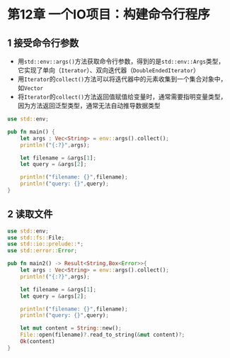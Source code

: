 # 第12章 一个IO项目：构建命令行程序

## 1 接受命令行参数

* 用`std::env::args()`方法获取命令行参数，得到的是`std::env::Args`类型，它实现了单向（`Iterator`）、双向迭代器（`DoubleEndedIterator`）
* 用`Iterator`的`collect()`方法可以将迭代器中的元素收集到一个集合对象中，如`Vector`
* 将`Iterator`的`collect()`方法返回值赋值给变量时，通常需要指明变量类型，因为方法返回泛型类型，通常无法自动推导数据类型

```rust
use std::env;

pub fn main() {
    let args : Vec<String> = env::args().collect();
    println!("{:?}",args);

    let filename = &args[1];
    let query = &args[2];

    println!("filename: {}",filename);
    println!("query: {}",query);
}
```


## 2 读取文件

```rust
use std::env;
use std::fs::File;
use std::io::prelude::*;
use std::error::Error;

pub fn main2() -> Result<String,Box<Error>>{
    let args : Vec<String> = env::args().collect();
    println!("{:?}",args);

    let filename = &args[1];
    let query = &args[2];

    println!("filename: {}",filename);
    println!("query: {}",query);

    let mut content = String::new();
    File::open(filename)?.read_to_string(&mut content)?;
    Ok(content)
}
```


